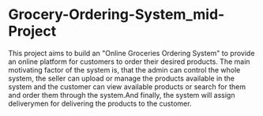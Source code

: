 # Grocery-Ordering-System_mid-Project
This project aims to build an "Online Groceries Ordering System" to provide an online platform for customers to order their desired products. The main motivating factor of the system is, that the admin can control the whole system, the seller can upload or manage the products available in the system and the customer can view available products or search for them and order them through the system.And finally, the system will assign deliverymen for delivering the products to the customer.
